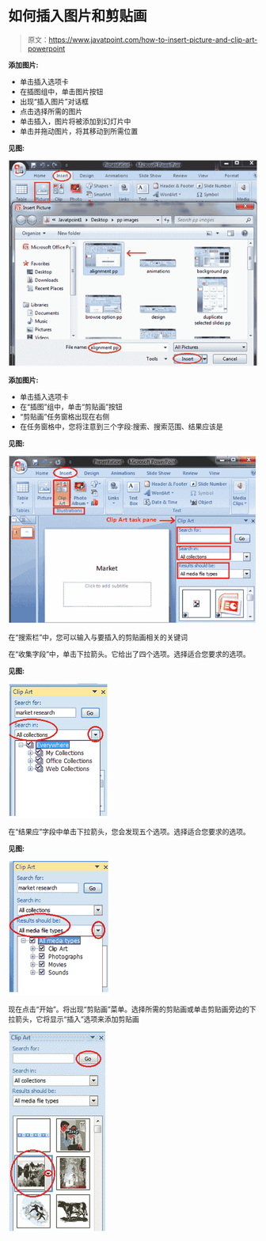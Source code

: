 # 如何插入图片和剪贴画

> 原文：<https://www.javatpoint.com/how-to-insert-picture-and-clip-art-powerpoint>

**添加图片:**

*   单击插入选项卡
*   在插图组中，单击图片按钮
*   出现“插入图片”对话框
*   点击选择所需的图片
*   单击插入，图片将被添加到幻灯片中
*   单击并拖动图片，将其移动到所需位置

**见图:**

![MSpowerpoint How to insert picture and clip art 1](img/c834bbc146d0274eea62df02d7d0ebcb.png)

**添加图片:**

*   单击插入选项卡
*   在“插图”组中，单击“剪贴画”按钮
*   “剪贴画”任务窗格出现在右侧
*   在任务窗格中，您将注意到三个字段:搜索、搜索范围、结果应该是

**见图:**

![MSpowerpoint How to insert picture and clip art 2](img/6ead618ccb79034db969a46572de00c1.png)

在“搜索栏”中，您可以输入与要插入的剪贴画相关的关键词

在“收集字段”中，单击下拉箭头。它给出了四个选项。选择适合您要求的选项。

**见图:**

![MSpowerpoint How to insert picture and clip art 3](img/11a1962b4ee439e9fc7272801c7e6300.png)

在“结果应”字段中单击下拉箭头，您会发现五个选项。选择适合您要求的选项。

**见图:**

![MSpowerpoint How to insert picture and clip art 4](img/e3e915ee9404da692406d9450b9bddad.png)

现在点击“开始”。将出现“剪贴画”菜单。选择所需的剪贴画或单击剪贴画旁边的下拉箭头，它将显示“插入”选项来添加剪贴画

![MSpowerpoint How to insert picture and clip art 5](img/f8e8d9ed9e7371aea28938620af755a7.png)